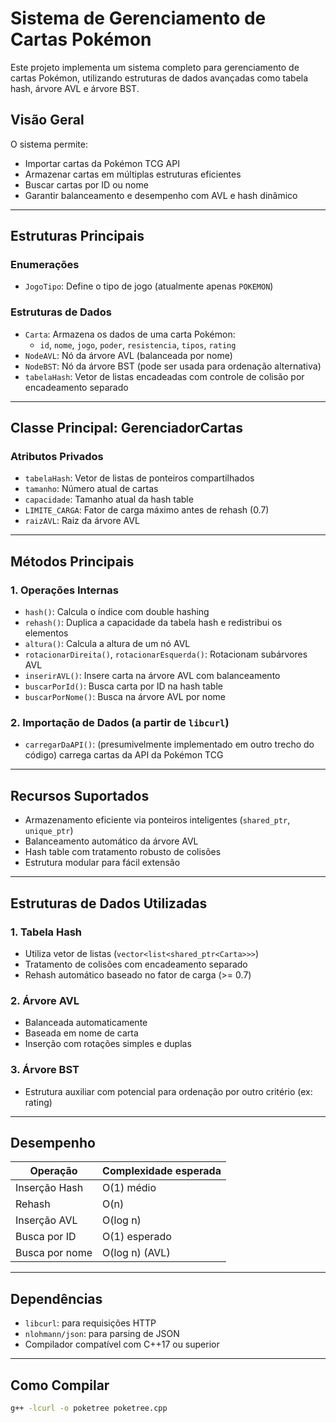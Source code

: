# Sistema de Gerenciamento de Cartas Pokémon

Este projeto implementa um sistema completo para gerenciamento de cartas Pokémon, utilizando estruturas de dados avançadas como tabela hash, árvore AVL e árvore BST.

## Visão Geral

O sistema permite:
- Importar cartas da Pokémon TCG API
- Armazenar cartas em múltiplas estruturas eficientes
- Buscar cartas por ID ou nome
- Garantir balanceamento e desempenho com AVL e hash dinâmico

---

## Estruturas Principais

### Enumerações
- `JogoTipo`: Define o tipo de jogo (atualmente apenas `POKEMON`)

### Estruturas de Dados
- `Carta`: Armazena os dados de uma carta Pokémon:
  - `id`, `nome`, `jogo`, `poder`, `resistencia`, `tipos`, `rating`
- `NodeAVL`: Nó da árvore AVL (balanceada por nome)
- `NodeBST`: Nó da árvore BST (pode ser usada para ordenação alternativa)
- `tabelaHash`: Vetor de listas encadeadas com controle de colisão por encadeamento separado

---

## Classe Principal: GerenciadorCartas

### Atributos Privados
- `tabelaHash`: Vetor de listas de ponteiros compartilhados
- `tamanho`: Número atual de cartas
- `capacidade`: Tamanho atual da hash table
- `LIMITE_CARGA`: Fator de carga máximo antes de rehash (0.7)
- `raizAVL`: Raiz da árvore AVL

---

## Métodos Principais

### 1. Operações Internas
- `hash()`: Calcula o índice com double hashing
- `rehash()`: Duplica a capacidade da tabela hash e redistribui os elementos
- `altura()`: Calcula a altura de um nó AVL
- `rotacionarDireita()`, `rotacionarEsquerda()`: Rotacionam subárvores AVL
- `inserirAVL()`: Insere carta na árvore AVL com balanceamento
- `buscarPorId()`: Busca carta por ID na hash table
- `buscarPorNome()`: Busca na árvore AVL por nome

### 2. Importação de Dados (a partir de `libcurl`)
- `carregarDaAPI()`: (presumivelmente implementado em outro trecho do código) carrega cartas da API da Pokémon TCG

---

## Recursos Suportados

- Armazenamento eficiente via ponteiros inteligentes (`shared_ptr`, `unique_ptr`)
- Balanceamento automático da árvore AVL
- Hash table com tratamento robusto de colisões
- Estrutura modular para fácil extensão

---

## Estruturas de Dados Utilizadas

### 1. Tabela Hash
- Utiliza vetor de listas (`vector<list<shared_ptr<Carta>>>`)
- Tratamento de colisões com encadeamento separado
- Rehash automático baseado no fator de carga (>= 0.7)

### 2. Árvore AVL
- Balanceada automaticamente
- Baseada em nome de carta
- Inserção com rotações simples e duplas

### 3. Árvore BST
- Estrutura auxiliar com potencial para ordenação por outro critério (ex: rating)

---

## Desempenho

| Operação          | Complexidade esperada |
|-------------------|-----------------------|
| Inserção Hash     | O(1) médio |
| Rehash            | O(n) |
| Inserção AVL      | O(log n) |
| Busca por ID      | O(1) esperado |
| Busca por nome    | O(log n) (AVL) |

---

## Dependências

- `libcurl`: para requisições HTTP
- `nlohmann/json`: para parsing de JSON
- Compilador compatível com C++17 ou superior

---

## Como Compilar

```bash
g++ -lcurl -o poketree poketree.cpp
